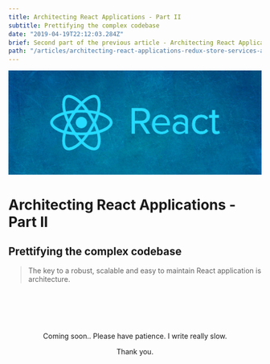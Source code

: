 ```yaml
---
title: Architecting React Applications - Part II
subtitle: Prettifying the complex codebase
date: "2019-04-19T22:12:03.284Z"
brief: Second part of the previous article - Architecting React Applications - which was focused on structuring basic parts of a web application built with react.
path: "/articles/architecting-react-applications-redux-store-services-and-sagas/"
---
```



![banner](./banner.jpg)

# Architecting React Applications - Part II

## Prettifying the complex codebase


> The key to a robust, scalable and easy to maintain React application is architecture.

<br />
<br />
<br />
<br />

<p align="center"> Coming soon.. Please have patience. I write really slow. </p>
<p align="center"> Thank you. </p>

<br />
<br />
<br />
<br />
<br />
<br />
<br />
